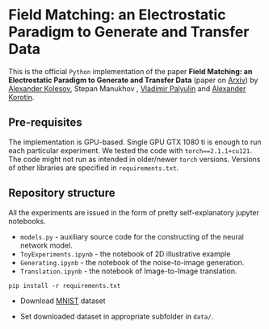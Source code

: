 # Field Matching: an Electrostatic Paradigm to Generate and Transfer Data

This is the official `Python` implementation of the paper  **Field Matching: an Electrostatic Paradigm to Generate and Transfer Data** (paper on [Arxiv](https://arxiv.org/pdf/2502.02367)) by [Alexander Kolesov](https://scholar.google.com/citations?user=vX2pmScAAAAJ&hl=ru&oi=ao), Stepan Manukhov , [Vladimir Palyulin](https://scholar.google.com/citations?user=IcjnBqkAAAAJ&hl=ru&oi=sra) and [Alexander Korotin](https://scholar.google.com/citations?user=1rIIvjAAAAAJ&hl=ru&oi=sra).

## Pre-requisites

The implementation is GPU-based. Single GPU GTX 1080 ti is enough to run each particular experiment. We tested the code with `torch==2.1.1+cu121`. The code might not run as intended in older/newer `torch` versions. Versions of other libraries are specified in `requirements.txt`. 

 
## Repository structure

All the experiments are issued in the form of pretty self-explanatory jupyter notebooks.

- `models.py` - auxiliary source code for the constructing of the neural network model.
- `ToyExperiments.ipynb` - the notebook of 2D illustrative example
- `Generating.ipynb` - the notebook of the noise-to-image generation.
- `Translation.ipynb` -  the notebook of Image-to-Image translation.
 

```console
pip install -r requirements.txt
```
- Download  [MNIST](https://yann.lecun.com/exdb/mnist) dataset

- Set downloaded dataset in appropriate subfolder in `data/`.

 